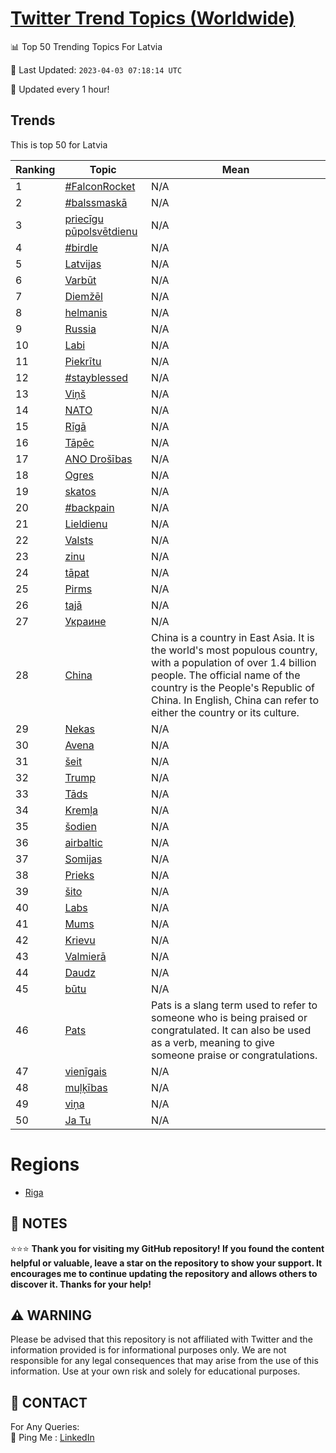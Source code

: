 [Twitter Trend Topics (Worldwide)](https://github.com/ErcinDedeoglu/Twitter-Trend-Topics)
==========


📊 Top 50 Trending Topics For Latvia

📆 Last Updated: `2023-04-03 07:18:14 UTC`

🔧 Updated every 1 hour!


## Trends

This is top 50 for Latvia

| Ranking | Topic | Mean |
| ------- | ------------ | ------------ |
| 1 | [#FalconRocket](http://twitter.com/search?q=%23FalconRocket) | N/A |
| 2 | [#balssmaskā](http://twitter.com/search?q=%23balssmask%c4%81) | N/A |
| 3 | [priecīgu pūpolsvētdienu](http://twitter.com/search?q=priec%c4%abgu+p%c5%abpolsv%c4%93tdienu) | N/A |
| 4 | [#birdle](http://twitter.com/search?q=%23birdle) | N/A |
| 5 | [Latvijas](http://twitter.com/search?q=Latvijas) | N/A |
| 6 | [Varbūt](http://twitter.com/search?q=Varb%c5%abt) | N/A |
| 7 | [Diemžēl](http://twitter.com/search?q=Diem%c5%be%c4%93l) | N/A |
| 8 | [helmanis](http://twitter.com/search?q=helmanis) | N/A |
| 9 | [Russia](http://twitter.com/search?q=Russia) | N/A |
| 10 | [Labi](http://twitter.com/search?q=Labi) | N/A |
| 11 | [Piekrītu](http://twitter.com/search?q=Piekr%c4%abtu) | N/A |
| 12 | [#stayblessed](http://twitter.com/search?q=%23stayblessed) | N/A |
| 13 | [Viņš](http://twitter.com/search?q=Vi%c5%86%c5%a1) | N/A |
| 14 | [NATO](http://twitter.com/search?q=NATO) | N/A |
| 15 | [Rīgā](http://twitter.com/search?q=R%c4%abg%c4%81) | N/A |
| 16 | [Tāpēc](http://twitter.com/search?q=T%c4%81p%c4%93c) | N/A |
| 17 | [ANO Drošības](http://twitter.com/search?q=ANO+Dro%c5%a1%c4%abbas) | N/A |
| 18 | [Ogres](http://twitter.com/search?q=Ogres) | N/A |
| 19 | [skatos](http://twitter.com/search?q=skatos) | N/A |
| 20 | [#backpain](http://twitter.com/search?q=%23backpain) | N/A |
| 21 | [Lieldienu](http://twitter.com/search?q=Lieldienu) | N/A |
| 22 | [Valsts](http://twitter.com/search?q=Valsts) | N/A |
| 23 | [zinu](http://twitter.com/search?q=zinu) | N/A |
| 24 | [tāpat](http://twitter.com/search?q=t%c4%81pat) | N/A |
| 25 | [Pirms](http://twitter.com/search?q=Pirms) | N/A |
| 26 | [tajā](http://twitter.com/search?q=taj%c4%81) | N/A |
| 27 | [Украине](http://twitter.com/search?q=%d0%a3%d0%ba%d1%80%d0%b0%d0%b8%d0%bd%d0%b5) | N/A |
| 28 | [China](http://twitter.com/search?q=China) | China is a country in East Asia. It is the world's most populous country, with a population of over 1.4 billion people. The official name of the country is the People's Republic of China. In English, China can refer to either the country or its culture. |
| 29 | [Nekas](http://twitter.com/search?q=Nekas) | N/A |
| 30 | [Avena](http://twitter.com/search?q=Avena) | N/A |
| 31 | [šeit](http://twitter.com/search?q=%c5%a1eit) | N/A |
| 32 | [Trump](http://twitter.com/search?q=Trump) | N/A |
| 33 | [Tāds](http://twitter.com/search?q=T%c4%81ds) | N/A |
| 34 | [Kremļa](http://twitter.com/search?q=Krem%c4%bca) | N/A |
| 35 | [šodien](http://twitter.com/search?q=%c5%a1odien) | N/A |
| 36 | [airbaltic](http://twitter.com/search?q=airbaltic) | N/A |
| 37 | [Somijas](http://twitter.com/search?q=Somijas) | N/A |
| 38 | [Prieks](http://twitter.com/search?q=Prieks) | N/A |
| 39 | [šito](http://twitter.com/search?q=%c5%a1ito) | N/A |
| 40 | [Labs](http://twitter.com/search?q=Labs) | N/A |
| 41 | [Mums](http://twitter.com/search?q=Mums) | N/A |
| 42 | [Krievu](http://twitter.com/search?q=Krievu) | N/A |
| 43 | [Valmierā](http://twitter.com/search?q=Valmier%c4%81) | N/A |
| 44 | [Daudz](http://twitter.com/search?q=Daudz) | N/A |
| 45 | [būtu](http://twitter.com/search?q=b%c5%abtu) | N/A |
| 46 | [Pats](http://twitter.com/search?q=Pats) | Pats is a slang term used to refer to someone who is being praised or congratulated. It can also be used as a verb, meaning to give someone praise or congratulations. |
| 47 | [vienīgais](http://twitter.com/search?q=vien%c4%abgais) | N/A |
| 48 | [muļķības](http://twitter.com/search?q=mu%c4%bc%c4%b7%c4%abbas) | N/A |
| 49 | [viņa](http://twitter.com/search?q=vi%c5%86a) | N/A |
| 50 | [Ja Tu](http://twitter.com/search?q=Ja+Tu) | N/A |



# Regions

* [Riga](</Latvia/Riga.md>)



## 📝 NOTES

⭐⭐⭐ **Thank you for visiting my GitHub repository! If you found the content helpful or valuable, leave a star on the repository to show your support. It encourages me to continue updating the repository and allows others to discover it. Thanks for your help!**


## ⚠️ WARNING

Please be advised that this repository is not affiliated with Twitter and the information provided is for informational purposes only. We are not responsible for any legal consequences that may arise from the use of this information. Use at your own risk and solely for educational purposes.


## 📨 CONTACT

 For Any Queries:  
            🏓 Ping Me : [LinkedIn](https://www.linkedin.com/in/ercindedeoglu/)
